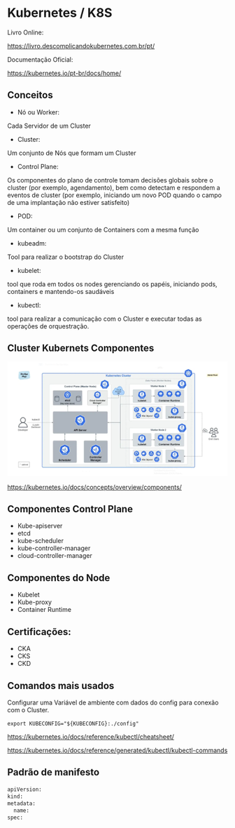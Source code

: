 # Kubernetes / K8S

Livro Online:

https://livro.descomplicandokubernetes.com.br/pt/

Documentação Oficial:

https://kubernetes.io/pt-br/docs/home/


## Conceitos

 - Nó ou Worker:

Cada Servidor de um Cluster

- Cluster:

Um conjunto de Nós que formam um Cluster

- Control Plane:

Os componentes do plano de controle tomam decisões globais sobre o cluster (por exemplo, agendamento), bem como detectam e respondem a eventos de cluster (por exemplo, iniciando um novo POD quando o campo de uma implantação não estiver satisfeito)

- POD:

Um container ou um conjunto de Containers com a mesma função

- kubeadm:

Tool para realizar o bootstrap do Cluster

- kubelet:

tool que roda em todos os nodes gerenciando os papéis, iniciando pods, containers e mantendo-os saudáveis

- kubectl:

tool para realizar a comunicação com o Cluster e executar todas as operações de orquestração.


## Cluster Kubernets Componentes

![kube_componentes](kubernetes-components.png)

https://kubernetes.io/docs/concepts/overview/components/

## Componentes Control Plane

- Kube-apiserver
- etcd
- kube-scheduler
- kube-controller-manager
- cloud-controller-manager

## Componentes do Node

- Kubelet
- Kube-proxy
- Container Runtime


## Certificações:

- CKA
- CKS
- CKD


## Comandos mais usados

Configurar uma Variável de ambiente com dados do config para conexão com o Cluster.
```
export KUBECONFIG="${KUBECONFIG}:./config"
```

https://kubernetes.io/docs/reference/kubectl/cheatsheet/


https://kubernetes.io/docs/reference/generated/kubectl/kubectl-commands


## Padrão de manifesto

```
apiVersion:
kind:
metadata:
  name: 
spec:
```

